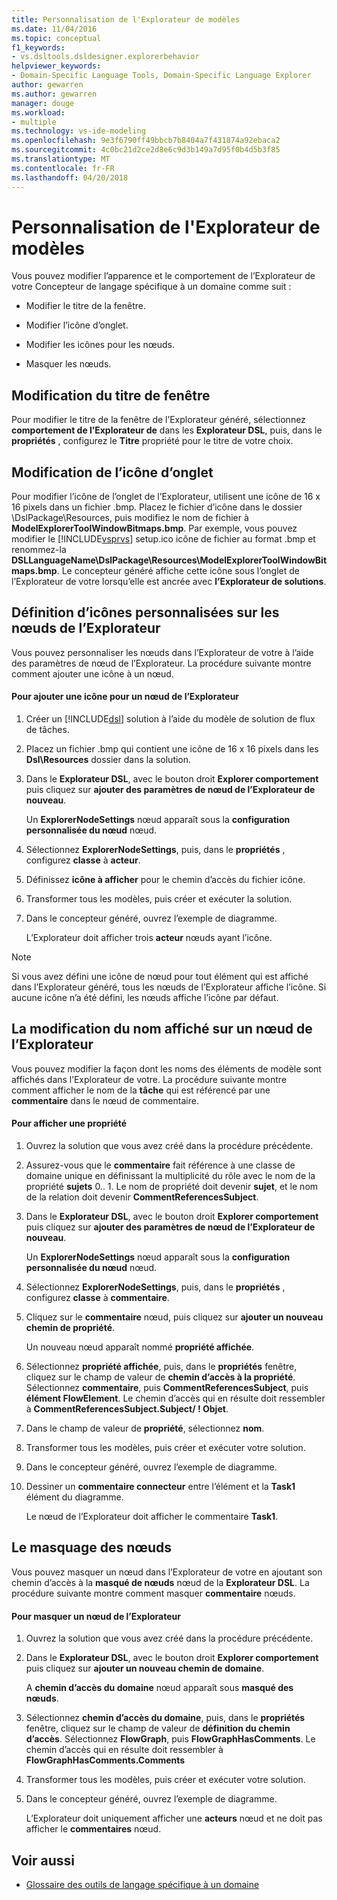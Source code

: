 ```yaml
---
title: Personnalisation de l'Explorateur de modèles
ms.date: 11/04/2016
ms.topic: conceptual
f1_keywords:
- vs.dsltools.dsldesigner.explorerbehavior
helpviewer_keywords:
- Domain-Specific Language Tools, Domain-Specific Language Explorer
author: gewarren
ms.author: gewarren
manager: douge
ms.workload:
- multiple
ms.technology: vs-ide-modeling
ms.openlocfilehash: 9e3f6790ff49bbcb7b8404a7f431874a92ebaca2
ms.sourcegitcommit: 4c0bc21d2ce2d8e6c9d3b149a7d95f0b4d5b3f85
ms.translationtype: MT
ms.contentlocale: fr-FR
ms.lasthandoff: 04/20/2018
---
```

# <a name="customizing-the-model-explorer"></a>Personnalisation de l'Explorateur de modèles
Vous pouvez modifier l’apparence et le comportement de l’Explorateur de votre Concepteur de langage spécifique à un domaine comme suit :

-   Modifier le titre de la fenêtre.

-   Modifier l’icône d’onglet.

-   Modifier les icônes pour les nœuds.

-   Masquer les nœuds.

## <a name="changing-the-window-title"></a>Modification du titre de fenêtre
 Pour modifier le titre de la fenêtre de l’Explorateur généré, sélectionnez **comportement de l’Explorateur de** dans les **Explorateur DSL**, puis, dans le **propriétés** , configurez le  **Titre** propriété pour le titre de votre choix.

## <a name="changing-the-tab-icon"></a>Modification de l’icône d’onglet
 Pour modifier l’icône de l’onglet de l’Explorateur, utilisent une icône de 16 x 16 pixels dans un fichier .bmp. Placez le fichier d’icône dans le dossier \DslPackage\Resources\, puis modifiez le nom de fichier à **ModelExplorerToolWindowBitmaps.bmp**. Par exemple, vous pouvez modifier le [!INCLUDE[vsprvs](../code-quality/includes/vsprvs_md.md)] setup.ico icône de fichier au format .bmp et renommez-la **DSLLanguageName\DslPackage\Resources\ModelExplorerToolWindowBitmaps.bmp**. Le concepteur généré affiche cette icône sous l’onglet de l’Explorateur de votre lorsqu’elle est ancrée avec **l’Explorateur de solutions**.

## <a name="setting-custom-icons-on-explorer-nodes"></a>Définition d’icônes personnalisées sur les nœuds de l’Explorateur
 Vous pouvez personnaliser les nœuds dans l’Explorateur de votre à l’aide des paramètres de nœud de l’Explorateur. La procédure suivante montre comment ajouter une icône à un nœud.

#### <a name="to-add-an-icon-to-an-explorer-node"></a>Pour ajouter une icône pour un nœud de l’Explorateur

1.  Créer un [!INCLUDE[dsl](../modeling/includes/dsl_md.md)] solution à l’aide du modèle de solution de flux de tâches.

2.  Placez un fichier .bmp qui contient une icône de 16 x 16 pixels dans les **Dsl\Resources** dossier dans la solution.

3.  Dans le **Explorateur DSL**, avec le bouton droit **Explorer comportement** puis cliquez sur **ajouter des paramètres de nœud de l’Explorateur de nouveau**.

     Un **ExplorerNodeSettings** nœud apparaît sous la **configuration personnalisée du nœud** nœud.

4.  Sélectionnez **ExplorerNodeSettings**, puis, dans le **propriétés** , configurez **classe** à **acteur**.

5.  Définissez **icône à afficher** pour le chemin d’accès du fichier icône.

6.  Transformer tous les modèles, puis créer et exécuter la solution.

7.  Dans le concepteur généré, ouvrez l’exemple de diagramme.

     L’Explorateur doit afficher trois **acteur** nœuds ayant l’icône.

> [!NOTE]
>  Si vous avez défini une icône de nœud pour tout élément qui est affiché dans l’Explorateur généré, tous les nœuds de l’Explorateur affiche l’icône. Si aucune icône n’a été défini, les nœuds affiche l’icône par défaut.

## <a name="changing-the-name-displayed-on-an-explorer-node"></a>La modification du nom affiché sur un nœud de l’Explorateur
 Vous pouvez modifier la façon dont les noms des éléments de modèle sont affichés dans l’Explorateur de votre. La procédure suivante montre comment afficher le nom de la **tâche** qui est référencé par une **commentaire** dans le nœud de commentaire.

#### <a name="to-display-a-property"></a>Pour afficher une propriété

1.  Ouvrez la solution que vous avez créé dans la procédure précédente.

2.  Assurez-vous que le **commentaire** fait référence à une classe de domaine unique en définissant la multiplicité du rôle avec le nom de la propriété **sujets** 0.. 1. Le nom de propriété doit devenir **sujet**, et le nom de la relation doit devenir **CommentReferencesSubject**.

3.  Dans le **Explorateur DSL**, avec le bouton droit **Explorer comportement** puis cliquez sur **ajouter des paramètres de nœud de l’Explorateur de nouveau**.

     Un **ExplorerNodeSettings** nœud apparaît sous la **configuration personnalisée du nœud** nœud.

4.  Sélectionnez **ExplorerNodeSettings**, puis, dans le **propriétés** , configurez **classe** à **commentaire**.

5.  Cliquez sur le **commentaire** nœud, puis cliquez sur **ajouter un nouveau chemin de propriété**.

     Un nouveau nœud apparaît nommé **propriété affichée**.

6.  Sélectionnez **propriété affichée**, puis, dans le **propriétés** fenêtre, cliquez sur le champ de valeur de **chemin d’accès à la propriété**. Sélectionnez **commentaire**, puis **CommentReferencesSubject**, puis **élément FlowElement**. Le chemin d’accès qui en résulte doit ressembler à **CommentReferencesSubject.Subject/ ! Objet**.

7.  Dans le champ de valeur de **propriété**, sélectionnez **nom**.

8.  Transformer tous les modèles, puis créer et exécuter votre solution.

9. Dans le concepteur généré, ouvrez l’exemple de diagramme.

10. Dessiner un **commentaire connecteur** entre l’élément et la **Task1** élément du diagramme.

     Le nœud de l’Explorateur doit afficher le commentaire **Task1**.

## <a name="hiding-nodes"></a>Le masquage des nœuds
 Vous pouvez masquer un nœud dans l’Explorateur de votre en ajoutant son chemin d’accès à la **masqué de nœuds** nœud de la **Explorateur DSL**. La procédure suivante montre comment masquer **commentaire** nœuds.

#### <a name="to-hide-an-explorer-node"></a>Pour masquer un nœud de l’Explorateur

1.  Ouvrez la solution que vous avez créé dans la procédure précédente.

2.  Dans le **Explorateur DSL**, avec le bouton droit **Explorer comportement** puis cliquez sur **ajouter un nouveau chemin de domaine**.

     A **chemin d’accès du domaine** nœud apparaît sous **masqué des nœuds**.

3.  Sélectionnez **chemin d’accès du domaine**, puis, dans le **propriétés** fenêtre, cliquez sur le champ de valeur de **définition du chemin d’accès**. Sélectionnez **FlowGraph**, puis **FlowGraphHasComments**. Le chemin d’accès qui en résulte doit ressembler à **FlowGraphHasComments.Comments**

4.  Transformer tous les modèles, puis créer et exécuter votre solution.

5.  Dans le concepteur généré, ouvrez l’exemple de diagramme.

     L’Explorateur doit uniquement afficher une **acteurs** nœud et ne doit pas afficher le **commentaires** nœud.

## <a name="see-also"></a>Voir aussi

- [Glossaire des outils de langage spécifique à un domaine](http://msdn.microsoft.com/ca5e84cb-a315-465c-be24-76aa3df276aa)